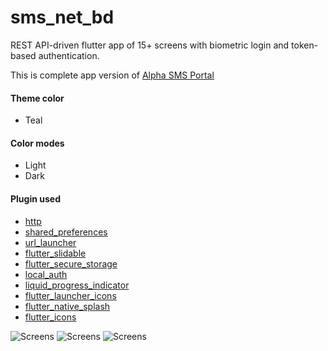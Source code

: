 # sms_net_bd

REST API-driven flutter app of 15+ screens with biometric login and token-based authentication.

This is complete app version of [Alpha SMS Portal](https://portal.sms.net.bd/)

#### Theme color
- Teal

#### Color modes
- Light
- Dark

#### Plugin used
- [http](https://pub.dev/packages/http)
- [shared_preferences](https://pub.dev/packages/shared_preferences)
- [url_launcher](https://pub.dev/packages/url_launcher)
- [flutter_slidable](https://pub.dev/packages/flutter_slidable)
- [flutter_secure_storage](https://pub.dev/packages/flutter_secure_storage)
- [local_auth](https://pub.dev/packages/local_auth)
- [liquid_progress_indicator](https://pub.dev/packages/liquid_progress_indicator)
- [flutter_launcher_icons](https://pub.dev/packages/flutter_launcher_icons)
- [flutter_native_splash](https://pub.dev/packages/flutter_native_splash)
- [flutter_icons](https://pub.dev/packages/flutter_launcher_icons)

![Screens](https://pbs.twimg.com/media/FcxKxbfagAI5vPD?format=jpg&name=large)
![Screens](https://pbs.twimg.com/media/FcxKxbnaAAAM2yE?format=jpg&name=large)
![Screens](https://pbs.twimg.com/media/FcxKxbkagAI3WG1?format=jpg&name=large)